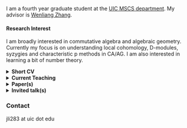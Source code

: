 I am a fourth year graduate student at the [UIC MSCS department](https://mscs.uic.edu/). My advisor is [Wenliang Zhang](https://wlzhang.people.uic.edu/).

#### Research Interest
I am broadly interested in commutative algebra and algebraic geometry. Currently my focus is on understanding local cohomology, D-modules, syzygies and characteristic p methods in CA/AG. I am also interested in learning a bit of number theory.

<details>
<summary><b> Short CV </b></summary>

- **Education** 
  - PhD in Pure Mathematics, University of Illinois at Chicago, IL, 2018 - present;
  - BSc (Hons) in Mathematical Science, Binghamton University, NY, 2014 - 2017.
- **Teaching**
  - Discussion sessions of Math 110 (College Algebra), Math 125 (Elementary Linear Algebra for Business) and Math 180 (Calculus I).
  - Grader for MATH 320 (Linear Algebra) and MATH 330 (Abstract Algebra).
- **Service**
  - (2021-2022) Co-organizing the grad student number theory seminar at UIC with [John Lee](https://mscs.uic.edu/profiles/slee649/).
</details>

  <details>
<summary><b> Current Teaching </b></summary>

  - 2021 Fall: discussion session of Math 180.
  </details>

  <details>
  <summary><b> Paper(s) </b></summary>
  
  - A note on the multiplicities of the determinantal thickenings of maximal minors, [arxiv](https://arxiv.org/abs/2111.06950), submitted.
  - Singularities of generic linkage with Frobenius powers, in preparation.
  </details>
      
   <details>
   <summary><b> Invited talk(s) </b></summary>
  
  - "Recent developments in commutative algebra”, AMS Sectional Meeting, Purdue University, March 2022.
  
   </details>
  
### Contact
jli283 at uic dot edu

